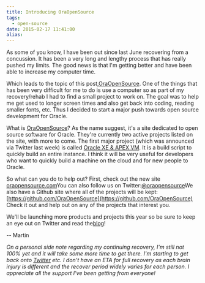 ```yaml
---
title: Introducing OraOpenSource
tags:
  - open-source
date: 2015-02-17 11:41:00
alias:
---
```


As some of you know, I have been out since last June recovering from a concussion. It has been a very long and lengthy process that has really pushed my limits. The good news is that I'm getting better and have been able to increase my computer time.

Which leads to the topic of this post,[OraOpenSource](http://oraopensource.com/). One of the things that has been very difficult for me to do is use a computer so as part of my recovery/rehab I had to find a small project to work on. The goal was to help me get used to longer screen times and also get back into coding, reading smaller fonts, etc. Thus I decided to start a major push towards open source development for Oracle.

What is [OraOpenSource](http://oraopensource.com/)? As the name suggest, it's a site dedicated to open source software for Oracle. They're currently two active projects listed on the site, with more to come. The first major project (which was announced via Twitter last week) is called [Oracle XE &amp; APEX VM](http://www.oraopensource.com/oracle-xe-apex-vm/). It is a build script to quickly build an entire instance. I think it will be very useful for developers who want to quickly build a machine on the cloud and for new people to Oracle.

So what can you do to help out? First, check out the new site [oraopensource.com](http://oraopensource.com/)You can also follow us on Twitter:[@oraopensource](https://twitter.com/oraopensource)We also have a Github site where all of the projects will be kept:[https://github.com/OraOpenSource](https://github.com/OraOpenSource) Check it out and help out on any of the projects that interest you.

We'll be launching more products and projects this year so be sure to keep an eye out on Twitter and read the[blog](http://www.oraopensource.com/blog/)!

-- Martin

_On a personal side note regarding my continuing recovery, I'm still not 100% yet and it will take some more time to get there. I'm starting to get back onto [Twitter](https://twitter.com/martindsouza) etc. I don't have an ETA for full recovery as each brain injury is different and the recover period widely varies for each person. I appreciate all the support I've been getting from everyone!_
